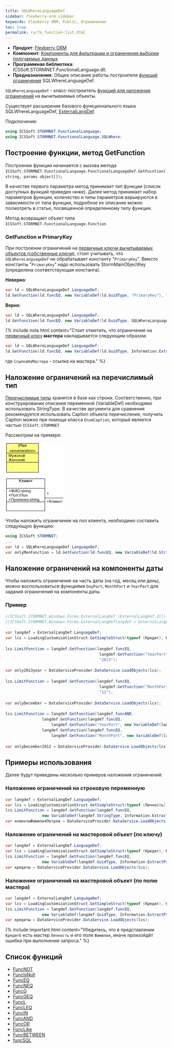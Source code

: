 ```yaml
---
title: SQLWhereLanguageDef
sidebar: flexberry-orm_sidebar
keywords: Flexberry ORM, Public, Ограничения
toc: true
permalink: ru/fo_function-list.html
---
```

* **Продукт**: [Flexberry ORM](fo_flexberry-o-r-m.html)
* **Компонент**: [Компоненты для фильтрации и ограничения выборки получаемых данных](fo_limitation.html)
* **Программная библиотека**: ICSSoft.STORMNET.FunctionalLanguage.dll.
* **Предназначение**: Общее описание работы построителя [функций ограничения](fo_limit-function.html) SQLWhereLanguageDef.

`SQLWhereLanguageDef` - класс-построитель [функций для наложения ограничений](fo_limit-function.html) на вычитываемые объекты.

Существует расширение базового функционального языка SQLWhereLanguageDef, [ExternalLangDef](fo_external-lang-def.html).

Подключение:

```cs
using ICSSoft.STORMNET.FunctionalLanguage;
using ICSSoft.STORMNET.FunctionalLanguage.SQLWhere;
```

## Построение функции, метод GetFunction

Построение функции начинается с вызова метода `ICSSoft.STORMNET.FunctionalLanguage.FunctionalLanguageDef.GetFucntion(string, params object[]);`

В качестве первого параметра метод принимает тип функции (список доступных функций приведен ниже). Далее метод принимает набор параметров функции, количество и типы параметров варьируются в зависимости от типа функции, подробное их описание можно посмотреть в статье, посвященной определенному типу функции.

Метод возвращает объект типа `ICSSoft.STORMNET.FunctionalLanguage.Function`

### GetFunction и PrimaryKey

При построении ограничений на [первичные ключи вычитываемых объектов (собственные ключи)](fo_primary-keys-objects.html), стоит учитывать, что `SQLWhereLanguageDef` не обрабатывает константу "`PrimaryKey`". Вместо константы "`PrimaryKey`" надо использовать StormMainObjectKey (определена соответствующая константа).

**Неверно**:

```cs
var ld = SQLWhereLanguageDef.LanguageDef;
ld.GetFunction(ld.funcEQ, new VariableDef(ld.GuidType, "PrimaryKey"), "64F45BC3-339B-4FBA-A036-C5E9FE9EAE53");
```

**Верно**:

```cs
var ld = SQLWhereLanguageDef.LanguageDef;
ld.GetFunction(ld.funcEQ, new VariableDef(ld.GuidType, SQLWhereLanguageDef.StormMainObjectKey), "64F45BC3-339B-4FBA-A036-C5E9FE9EAE53");
```

{% include note.html content="Стоит отметить, что ограничение на [первичный ключ](fo_primary-keys-objects.html) **мастера** накладывается следующим образом:

```cs
var ld = SQLWhereLanguageDef.LanguageDef;
ld.GetFunction(ld.funcEQ, new VariableDef(ld.GuidType, Information.ExtractPropertyPath<СамОбъект>(x => x.СсылкаНаМастера)), "84F456C1-312F-30C0-A238-11E3FE68E852");
```

где `СсылкаНаМастера` - ссылка на мастера." %}

## Наложение ограничений на перечислимый тип

[Перечислимые типы](enumerations.html) хранятся в базе как строки. Соответственно, при конструировании описания переменной (VariableDef) необходимо использовать StringType. В качестве аргумента для сравнения рекомендуется использовать Caption объекта перечисления, получить Caption можно при помощи класса `EnumCaption`, который является частью `ICSSoft.STORMNET`

Рассмотрим на примере:

![](/images/pages/products/flexberry-orm/function-list/Pol.PNG)

Чтобы наложить ограничение на пол клиента, необходимо составить следующую функцию:

```cs
using ICSSoft.STORMNET;
...
var ld = SQLWhereLanguageDef.LanguageDef;
var onlyMenFunction = ld.GetFunction(ld.funcEQ, new VariableDef(ld.StringType, Information.ExtractPropertyPath<Клиент>(x => x.Пол)), EnumCaption.GetCaptionFor(tПол.Мужской));
```

## Наложение ограничений на компоненты даты

Чтобы наложить ограничение на часть даты (на год, месяц или день), можно воспользоваться функциями `DayPart`, `MonthPart` и `YearPart` для задания ограничений на компоненты даты.

### Пример

```cs
//ICSSoft.STORMNET.Windows.Forms.ExternalLangDef (ExternalLangDef.dll)
//ICSSoft.STORMNET.Windows.Forms.ExternalLangDeflangdef = ExternalLangDef.LanguageDef;

var langdef = ExternalLangDef.LanguageDef;
var lcs = LoadingCustomizationStruct.GetSimpleStruct(typeof (Кредит), Кредит.Views.КредитE);

lcs.LimitFunction = langdef.GetFunction(langdef.funcEQ,
                                         langdef.GetFunction("YearPart", new VariableDef(langdef.DateTimeType, "ДатаВыдачи")),
                                         "2013");

var only2013year = DataServiceProvider.DataService.LoadObjects(lcs);

lcs.LimitFunction = langdef.GetFunction(langdef.funcEQ,
                                         langdef.GetFunction("MonthPart", new VariableDef(langdef.DateTimeType, "ДатаВыдачи")),
                                         "12");

var onlyDecember = DataServiceProvider.DataService.LoadObjects(lcs);

lcs.LimitFunction = langdef.GetFunction(langdef.funcAND,
                langdef.GetFunction(langdef.funcEQ, 
                    langdef.GetFunction("YearPart", new VariableDef(langdef.DateTimeType, "ДатаВыдачи")), "2012"),
                langdef.GetFunction(langdef.funcEQ, 
                    langdef.GetFunction("MonthPart", new VariableDef(langdef.DateTimeType, "ДатаВыдачи")), "12"));

var onlyDecember2012 = DataServiceProvider.DataService.LoadObjects(lcs);
```

## Примеры использования

Далее будут приведены несколько примеров наложения ограничений:

### Наложение ограничений на строковую переменную

```cs
var langdef = ExternalLangDef.LanguageDef;
var lcs = LoadingCustomizationStruct.GetSimpleStruct(typeof (Личность), Личность.Views.ЛичностьE);
lcs.LimitFunction = langdef.GetFunction(langdef.funcEQ,
	            new VariableDef(langdef.StringType, Information.ExtractPropertyPath<Личность>(x => x.Фамилия)), "Петров");
var клиентыФамилияПетров = DataServiceProvider.DataService.LoadObjects(lcs);
```

### Наложение ограничений на мастеровой объект (по ключу)

```cs
var langdef = ExternalLangDef.LanguageDef;
var lcs = LoadingCustomizationStruct.GetSimpleStruct(typeof (Кредит), Кредит.Views.КредитE);
lcs.LimitFunction = langdef.GetFunction(langdef.funcEQ,
	            new VariableDef(langdef.GuidType, Information.ExtractPropertyPath<Кредит>(x => x.Личность)), "64F45BC3-339B-4FBA-A036-C5E9FE9EAE53");
var кредиты = DataServiceProvider.DataService.LoadObjects(lcs);
```

### Наложение ограничений на мастеровой объект (по полю мастера)

```cs
var langdef = ExternalLangDef.LanguageDef;
var lcs = LoadingCustomizationStruct.GetSimpleStruct(typeof (Кредит), Кредит.Views.КредитE);
lcs.LimitFunction = langdef.GetFunction(langdef.funcEQ,
	            new VariableDef(langdef.GuidType, Information.ExtractPropertyPath<Кредит>(x => x.Личность.Фамилия)), "Петров");
var кредиты = DataServiceProvider.DataService.LoadObjects(lcs);
```

{% include important.html content="Убедитесь, что в представлении `КредитE` есть мастер `Личность` и его поле `Фамилия`, иначе произойдёт ошибка при выполнении запроса." %}


## Список функций

* [FuncNOT](func-n-o-t.html)
* [FuncIsNull](func-is-null.html)
* [FuncEQ](func-e-q.html)
* [FuncNEQ](func-n-e-q.html)
* [FuncG](compare-functions.html)
* [FuncGEQ](compare-functions.html)
* [FuncL](compare-functions.html)
* [FuncLEQ](compare-functions.html)
* [FuncIN](func-i-n.html)
* [FuncAND](func-a-n-d.html)
* [FuncOR](func-o-r.html)
* [FuncLike](func-like.html)
* [FuncBETWEEN](func-between.html)
* [funcSQL](func-s-q-l.html)
